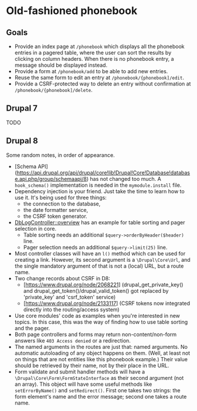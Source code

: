 Old-fashioned phonebook
=======================

Goals
-----

- Provide an index page at `/phonebook` which displays all the phonebook entries
  in a pagered table, where the user can sort the results by clicking on column
  headers. When there is no phonebook entry, a message should be displayed
  instead.
- Provide a form at `/phonebook/add` to be able to add new entries.
- Reuse the same form to edit an entry at `/phonebook/{phonebook]/edit`.
- Provide a CSRF-protected way to delete an entry without confirmation at
  `/phonebook/{phonebook]/delete`.

Drupal 7
--------

TODO

Drupal 8
--------

Some random notes, in order of appearance.

- [Schema API]
  (https://api.drupal.org/api/drupal/core!lib!Drupal!Core!Database!database.api.php/group/schemaapi/8)
  has not changed too much. A `hook_schema()` implementation is needed in the
  `mymodule.install` file.
- Dependency injection is your friend. Just take the time to learn how to use
  it. It's being used for three things:
  - the connection to the database,
  - the date formatter service,
  - the CSRF token generator.
- [DbLogController::overview](https://api.drupal.org/api/drupal/core!modules!dblog!src!Controller!DbLogController.php/function/DbLogController%3A%3Aoverview/8)
  has an example for table sorting and pager selection in core.
  - Table sorting needs an additional `$query->orderByHeader($header)` line.
  - Pager selection needs an additional `$query->limit(25)` line.
- Most controller classes will have an `l()` method which can be used for
  creating a link. However, its second argument is a `\Drupal\Core\Url`, and the
  single mandatory argument of that is not a (local) URL, but a route name.
- Two change records about CSRF in D8:
  - [https://www.drupal.org/node/2068221]
    (drupal_get_private_key() and drupal_get_token()/drupal_valid_token() got replaced by 'private_key' and 'csrf_token' service)
  - [https://www.drupal.org/node/2133117]
    (CSRF tokens now integrated directly into the routing/access system)
- Use core modules' code as examples when you're interested in new topics. In
  this case, this was the way of finding how to use table sorting and the pager.
- Both page controllers and forms may return non-content/non-form answers like
  `403 Access denied` or a redirection.
- The named arguments in the routes are just that: named arguments. No automatic
  autoloading of any object happens on them. (Well, at least not on things that
  are not entities like this phonebook example.) Their value should be retrieved
  by their name, not by their place in the URL.
- Form validate and submit handler methods will have a
  `\Drupal\Core\Form\FormStateInterface` as their second argument (not an
  array). This object will have some useful methods like `setErrorByName()` and
  `setRedirect()`. First one takes two strings: the form element's name and the
  error message; second one takes a route name.
